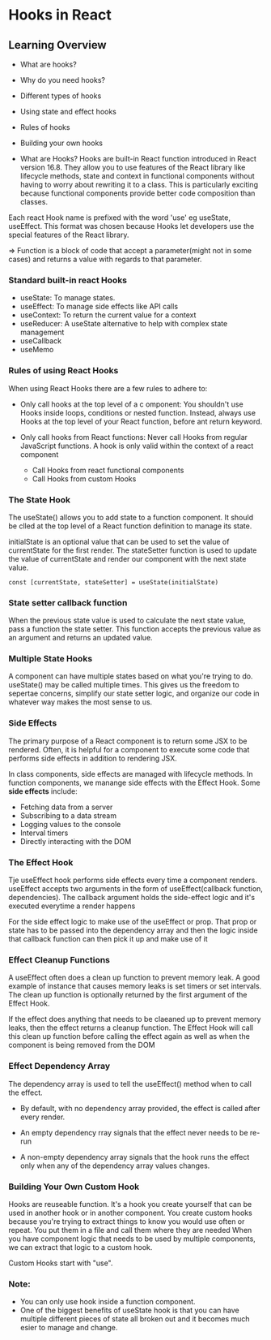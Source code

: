 # Hooks in React
## Learning Overview
- What are hooks?
- Why do you need hooks?
- Different types of hooks
- Using state and effect hooks
- Rules of hooks
- Building your own hooks

- What are Hooks?
Hooks are built-in React function introduced in React version 16.8. They allow you to use features of the React library like lifecycle methods, state and context in functional components without having to worry about rewriting it to a class. This is particularly exciting because functional components provide better code composition than classes.

Each react Hook name is prefixed with the word 'use' eg useState, useEffect. This format was chosen because Hooks let developers use the special features of the React library.

=> Function is a block of code that accept a parameter(might not in some cases) and returns a value with regards to that parameter.

### Standard built-in react Hooks
- useState: To manage states.
- useEffect: To manage side effects like API calls
- useContext: To return the current value for a context
- useReducer: A useState alternative to help with complex state management
- useCallback
- useMemo

### Rules of using React Hooks
When using React Hooks there are a few rules to adhere to:
- Only call hooks at the top level of a c omponent: You shouldn't use Hooks inside loops, conditions or nested function. Instead, always use Hooks at the top level of your React function, before ant return keyword.

- Only call hooks from React functions: Never call Hooks from regular JavaScript functions. A hook is only valid within the context of a react component
    - Call Hooks from react functional components
    - Call Hooks from custom Hooks

### The State Hook
The useState() allows you to add state to a function component. It should be clled at the top level of a React function definition to manage its state.

initialState is an optional value that can be used to set the value of currentState for the first render.
The stateSetter function is used to update the value of currentState and render our component with the next state value.

`const [currentState, stateSetter] = useState(initialState)`

### State setter callback function
When the previous state value is used to calculate the next state value, pass a function the state setter. This function accepts the previous value as an argument and returns an updated value.

### Multiple State Hooks
A component can have multiple states based on what you're trying to do. useState() may be called multiple times. This gives us the freedom to sepertae concerns, simplify our state setter logic, and organize our code in whatever way makes the most sense to us.

### Side Effects
The primary purpose of a React component is to return some JSX to be rendered. Often, it is helpful for a component to execute some code that performs side effects in addition to rendering JSX.

In class components, side effects are managed with lifecycle methods. In function components, we manange side effects with the Effect Hook. Some **side effects** include:
- Fetching data from a server
- Subscribing to a data stream
- Logging values to the console
- Interval timers
- Directly interacting with the DOM

### The Effect Hook
Tje useEffect hook performs side effects every time a component renders. useEffect accepts two arguments in the form of useEffect(callback function, dependencies). The callback argument holds the side-effect logic and it's executed everytime a render happens

For the side effect logic to make use of the useEffect or prop. That prop or state has to be passed into the dependency array and then the logic inside that callback function can then pick it up and make use of it

### Effect Cleanup Functions
A useEffect often does a clean up function to prevent memory leak. A good example of instance that causes memory leaks is set timers or set intervals. The clean up function is optionally returned by the first argument of the Effect Hook. 

If the effect does anything that needs to be claeaned up to prevent memory leaks, then the effect returns a cleanup function. The Effect Hook will call this clean up function before calling the effect again as well as when the component is being removed from the DOM

### Effect Dependency Array
The dependency array is used to tell the useEffect() method when to call the effect.

- By default, with no dependency array provided, the effect is called after every render.
- An empty dependency rray signals that the effect never needs to be re-run

- A non-empty dependency array signals that the hook runs the effect only when any of the dependency array values changes.

### Building Your Own Custom Hook
Hooks are reuseable function. It's a hook you create yourself that can be used in another hook or in another component. You create custom hooks because you're trying to extract things to know you would use often or repeat. You put them in a file and call them where they are needed When you have component logic that needs to be used by multiple components, we can extract that logic to a custom hook.

Custom Hooks start with "use".

### Note:
- You can only use hook inside a function component. 
- One of the biggest benefits of useState hook is that you can have multiple different pieces of state all broken out and it becomes much esier to manage and change.